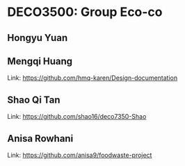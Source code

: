 # DECO3500: Group Eco-co

## Hongyu Yuan

## Mengqi Huang
Link: https://github.com/hmq-karen/Design-documentation

## Shao Qi Tan
Link: https://github.com/shao16/deco7350-Shao

## Anisa Rowhani 
Link: https://github.com/anisa9/foodwaste-project
